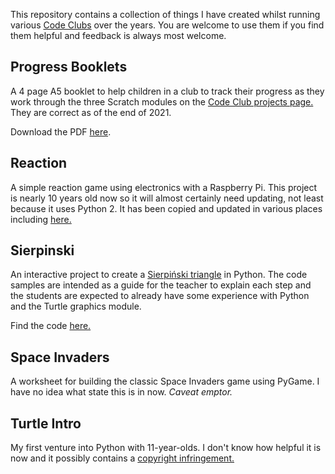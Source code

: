 This repository contains a collection of things I have created whilst running various [Code Clubs](https://www.codeclub.org.uk) over the years. You are welcome to use them if you find them helpful and feedback is always most welcome.

## Progress Booklets

A 4 page A5 booklet to help children in a club to track their progress as they work through the three Scratch modules on the [Code Club projects page.](https://projects.raspberrypi.org/en/codeclub) They are correct as of the end of 2021.

Download the PDF [here](https://github.com/jrmhaig/Code_Club_Resources/raw/master/ProgressBooklets/ScratchProgress.pdf).

## Reaction

A simple reaction game using electronics with a Raspberry Pi. This project is nearly 10 years old now so it will almost certainly need updating, not least because it uses Python 2. It has been copied and updated in various places including [here.](https://projects.raspberrypi.org/en/projects/python-quick-reaction-game)

## Sierpinski

An interactive project to create a [Sierpiński triangle](https://en.wikipedia.org/wiki/Sierpiński_triangle) in Python. The code samples are intended as a guide for the teacher to explain each step and the students are expected to already have some experience with Python and the Turtle graphics module.

Find the code [here.](https://github.com/jrmhaig/Code_Club_Resources/tree/master/Sierpinski)

## Space Invaders

A worksheet for building the classic Space Invaders game using PyGame. I have no idea what state this is in now. _Caveat emptor._

## Turtle Intro

My first venture into Python with 11-year-olds. I don't know how helpful it is now and it possibly contains a [copyright infringement.](https://en.wikipedia.org/wiki/Touch%C3%A9_Turtle_and_Dum_Dum)
